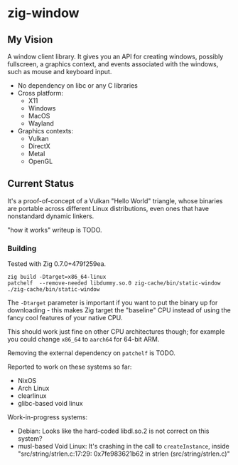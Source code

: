 # zig-window

## My Vision

A window client library. It gives you an API for creating windows, possibly
fullscreen, a graphics context, and events associated with the windows, such
as mouse and keyboard input.

 * No dependency on libc or any C libraries
 * Cross platform:
   * X11
   * Windows
   * MacOS
   * Wayland
 * Graphics contexts:
   * Vulkan
   * DirectX
   * Metal
   * OpenGL

## Current Status

It's a proof-of-concept of a Vulkan "Hello World" triangle, whose binaries
are portable across different Linux distributions, even ones that have
nonstandard dynamic linkers.

"how it works" writeup is TODO.

### Building

Tested with Zig 0.7.0+479f259ea.

```
zig build -Dtarget=x86_64-linux
patchelf  --remove-needed libdummy.so.0 zig-cache/bin/static-window
./zig-cache/bin/static-window
```

The `-Dtarget` parameter is important if you want to put the binary up for
downloading - this makes Zig target the "baseline" CPU instead of using
the fancy cool features of your native CPU.

This should work just fine on other CPU architectures though; for example you
could change `x86_64` to `aarch64` for 64-bit ARM.

Removing the external dependency on `patchelf` is TODO.

Reported to work on these systems so far:

 * NixOS
 * Arch Linux
 * clearlinux
 * glibc-based void linux

Work-in-progress systems:

 * Debian: Looks like the hard-coded libdl.so.2 is not correct on this system?
 * musl-based Void Linux: It's crashing in the call to `createInstance`,
   inside "src/string/strlen.c:17:29: 0x7fe983621b62 in strlen (src/string/strlen.c)"

